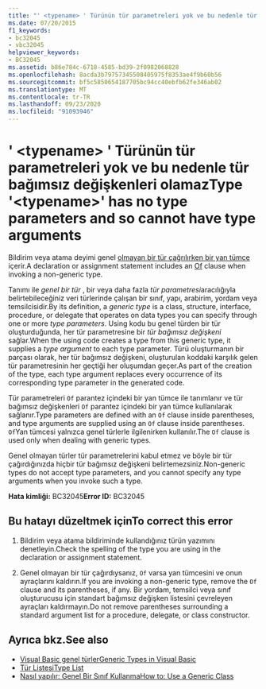 ```yaml
---
title: "' <typename> ' Türünün tür parametreleri yok ve bu nedenle tür bağımsız değişkenleri olamaz"
ms.date: 07/20/2015
f1_keywords:
- bc32045
- vbc32045
helpviewer_keywords:
- BC32045
ms.assetid: b86e784c-6718-4585-bd39-2f0982068828
ms.openlocfilehash: 8acda3b79757345508405975f8353ae4f9b60b56
ms.sourcegitcommit: bf5c5850654187705bc94cc40ebfb62fe346ab02
ms.translationtype: MT
ms.contentlocale: tr-TR
ms.lasthandoff: 09/23/2020
ms.locfileid: "91093946"
---
```

# <a name="type-typename-has-no-type-parameters-and-so-cannot-have-type-arguments"></a><span data-ttu-id="203c9-102">' \<typename> ' Türünün tür parametreleri yok ve bu nedenle tür bağımsız değişkenleri olamaz</span><span class="sxs-lookup"><span data-stu-id="203c9-102">Type '\<typename>' has no type parameters and so cannot have type arguments</span></span>

<span data-ttu-id="203c9-103">Bildirim veya atama deyimi genel [olmayan bir tür çağrılırken bir yan tümce](../language-reference/statements/of-clause.md) içerir.</span><span class="sxs-lookup"><span data-stu-id="203c9-103">A declaration or assignment statement includes an [Of](../language-reference/statements/of-clause.md) clause when invoking a non-generic type.</span></span>  
  
 <span data-ttu-id="203c9-104">Tanımı ile *genel bir tür* , bir veya daha fazla *tür parametresi*aracılığıyla belirtebileceğiniz veri türlerinde çalışan bir sınıf, yapı, arabirim, yordam veya temsilcisidir.</span><span class="sxs-lookup"><span data-stu-id="203c9-104">By its definition, a *generic type* is a class, structure, interface, procedure, or delegate that operates on data types you can specify through one or more *type parameters*.</span></span> <span data-ttu-id="203c9-105">Using kodu bu genel türden bir tür oluşturduğunda, her tür parametresine bir *tür bağımsız değişkeni* sağlar.</span><span class="sxs-lookup"><span data-stu-id="203c9-105">When the using code creates a type from this generic type, it supplies a *type argument* to each type parameter.</span></span> <span data-ttu-id="203c9-106">Türü oluşturmanın bir parçası olarak, her tür bağımsız değişkeni, oluşturulan koddaki karşılık gelen tür parametresinin her geçtiği her oluşumdan geçer.</span><span class="sxs-lookup"><span data-stu-id="203c9-106">As part of the creation of the type, each type argument replaces every occurrence of its corresponding type parameter in the generated code.</span></span>  
  
 <span data-ttu-id="203c9-107">Tür parametreleri `Of` parantez içindeki bir yan tümce ile tanımlanır ve tür bağımsız değişkenleri `Of` parantez içindeki bir yan tümce kullanılarak sağlanır.</span><span class="sxs-lookup"><span data-stu-id="203c9-107">Type parameters are defined with an `Of` clause inside parentheses, and type arguments are supplied using an `Of` clause inside parentheses.</span></span> <span data-ttu-id="203c9-108">`Of`Yan tümcesi yalnızca genel türlerle ilgilenirken kullanılır.</span><span class="sxs-lookup"><span data-stu-id="203c9-108">The `Of` clause is used only when dealing with generic types.</span></span>  
  
 <span data-ttu-id="203c9-109">Genel olmayan türler tür parametrelerini kabul etmez ve böyle bir tür çağırdığınızda hiçbir tür bağımsız değişkeni belirtemezsiniz.</span><span class="sxs-lookup"><span data-stu-id="203c9-109">Non-generic types do not accept type parameters, and you cannot specify any type arguments when you invoke such a type.</span></span>  
  
 <span data-ttu-id="203c9-110">**Hata kimliği:** BC32045</span><span class="sxs-lookup"><span data-stu-id="203c9-110">**Error ID:** BC32045</span></span>  
  
## <a name="to-correct-this-error"></a><span data-ttu-id="203c9-111">Bu hatayı düzeltmek için</span><span class="sxs-lookup"><span data-stu-id="203c9-111">To correct this error</span></span>  
  
1. <span data-ttu-id="203c9-112">Bildirim veya atama bildiriminde kullandığınız türün yazımını denetleyin.</span><span class="sxs-lookup"><span data-stu-id="203c9-112">Check the spelling of the type you are using in the declaration or assignment statement.</span></span>  
  
2. <span data-ttu-id="203c9-113">Genel olmayan bir tür çağırdıysanız, `Of` varsa yan tümcesini ve onun ayraçlarını kaldırın.</span><span class="sxs-lookup"><span data-stu-id="203c9-113">If you are invoking a non-generic type, remove the `Of` clause and its parentheses, if any.</span></span> <span data-ttu-id="203c9-114">Bir yordam, temsilci veya sınıf oluşturucusu için standart bağımsız değişken listesini çevreleyen ayraçları kaldırmayın.</span><span class="sxs-lookup"><span data-stu-id="203c9-114">Do not remove parentheses surrounding a standard argument list for a procedure, delegate, or class constructor.</span></span>  
  
## <a name="see-also"></a><span data-ttu-id="203c9-115">Ayrıca bkz.</span><span class="sxs-lookup"><span data-stu-id="203c9-115">See also</span></span>

- [<span data-ttu-id="203c9-116">Visual Basic genel türler</span><span class="sxs-lookup"><span data-stu-id="203c9-116">Generic Types in Visual Basic</span></span>](../programming-guide/language-features/data-types/generic-types.md)
- [<span data-ttu-id="203c9-117">Tür Listesi</span><span class="sxs-lookup"><span data-stu-id="203c9-117">Type List</span></span>](../language-reference/statements/type-list.md)
- [<span data-ttu-id="203c9-118">Nasıl yapılır: Genel Bir Sınıf Kullanma</span><span class="sxs-lookup"><span data-stu-id="203c9-118">How to: Use a Generic Class</span></span>](../programming-guide/language-features/data-types/how-to-use-a-generic-class.md)
